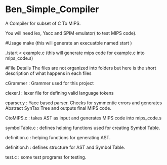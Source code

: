 # Ben_Simple_Compiler
A Compiler for subset of C To MIPS.

You will need lex, Yacc and SPIM emulator( to test MIPS code).

#Usage
make 
(this will generate an execuatble named start )

./start < example.c 
(this will generate mips code for example.c into mips_code.s)

#File Details
The files are not organized into folders but here is the short description of what happens in each files


cGrammer : Grammer used for this project

clexer.l : lexer file for defining valid language tokens

cparser.y : Yacc based parser. Checks for symmentic errors and generates Abstract SynTax Tree and outputs final MIPS code.

CtoMIPS.c : takes AST as input and generates MIPS code into mips_code.s

symbolTable.c : defines helping functions used for creating Symbol Table.

definition.c : helping functions for generating AST.

definition.h : defines structure for AST and Symbol Table. 

test.c : some test programs for testing.
